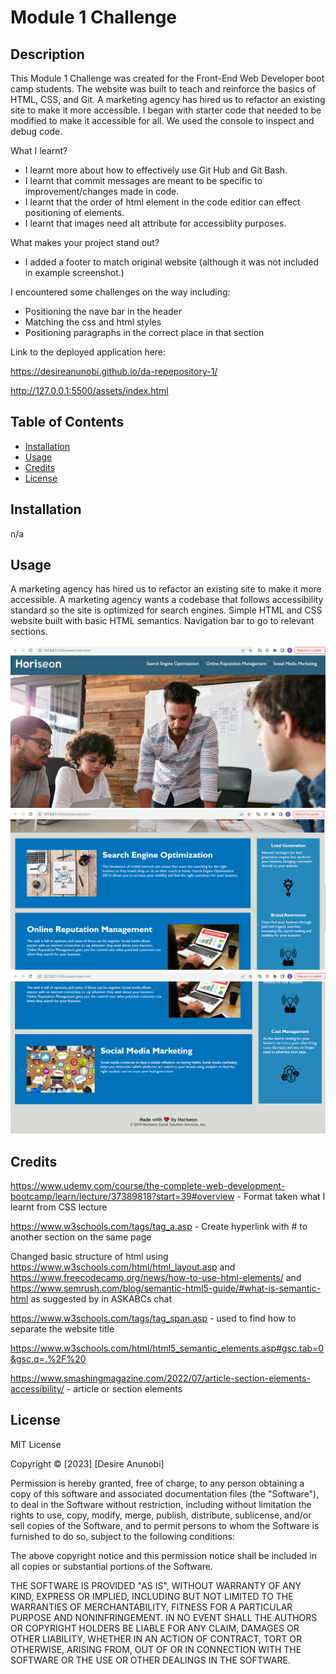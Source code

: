 # Module 1 Challenge 

## Description 

This Module 1 Challenge was created for the Front-End Web Developer boot camp students. The website was built to teach and reinforce the basics of HTML, CSS, and Git. A marketing agency has hired us to refactor an existing site to make it more accessible. I began with starter code that needed to be modified to make it accessible for all. We used the console to inspect and debug code. 

What I learnt?
- I learnt more about how to effectively use Git Hub and Git Bash.
- I learnt that commit messages are meant to be specific to improvement/changes made in code.
- I learnt that the order of html element in the code editior can effect positioning of elements.
- I learnt that images need alt attribute for accessiblity purposes.

What makes your project stand out? 
- I added a footer to match original website (although it was not included in example screenshot.)

I encountered some challenges on the way including:
- Positioning the nave bar in the header
- Matching the css and html styles
- Positioning paragraphs in the correct place in that section

Link to the deployed application here:

https://desireanunobi.github.io/da-repepository-1/

http://127.0.0.1:5500/assets/index.html 

## Table of Contents 

* [Installation](#installation)
* [Usage](#usage)
* [Credits](#credits)
* [License](#license)


## Installation

n/a

## Usage 
 
 A marketing agency has hired us to refactor an existing site to make it more accessible. A marketing agency wants a codebase that follows accessibility standard so the site is optimized for search engines. Simple HTML and CSS website built with basic HTML semantics. Navigation bar to go to relevant sections.

![Module 1 Challenge Final Website - Screenshot 1](./assets/images/Module%201%20Challenge%20Screenshot%201.PNG)
![Module 1 Challenge Final Website - Screenshot 1](./assets/images/Module%201%20Challenge%20Screenshot%202.PNG)
![Module 1 Challenge Final Website - Screenshot 1](./assets/images/Module%201%20Challenge%20Screenshot%203.PNG)


## Credits

https://www.udemy.com/course/the-complete-web-development-bootcamp/learn/lecture/37389818?start=39#overview - Format taken what I learnt from CSS lecture 

https://www.w3schools.com/tags/tag_a.asp - Create hyperlink with # to another section on the same page

Changed basic structure of html using https://www.w3schools.com/html/html_layout.asp and https://www.freecodecamp.org/news/how-to-use-html-elements/ and https://www.semrush.com/blog/semantic-html5-guide/#what-is-semantic-html as suggested by in ASKABCs chat 

https://www.w3schools.com/tags/tag_span.asp - used to find how to separate the website title

https://www.w3schools.com/html/html5_semantic_elements.asp#gsc.tab=0&gsc.q=.%2F%20

https://www.smashingmagazine.com/2022/07/article-section-elements-accessibility/ - article or section elements


## License

MIT License

Copyright ©  [2023] [Desire Anunobi]

Permission is hereby granted, free of charge, to any person obtaining a copy
of this software and associated documentation files (the "Software"), to deal
in the Software without restriction, including without limitation the rights
to use, copy, modify, merge, publish, distribute, sublicense, and/or sell
copies of the Software, and to permit persons to whom the Software is
furnished to do so, subject to the following conditions:

The above copyright notice and this permission notice shall be included in all
copies or substantial portions of the Software.

THE SOFTWARE IS PROVIDED "AS IS", WITHOUT WARRANTY OF ANY KIND, EXPRESS OR
IMPLIED, INCLUDING BUT NOT LIMITED TO THE WARRANTIES OF MERCHANTABILITY,
FITNESS FOR A PARTICULAR PURPOSE AND NONINFRINGEMENT. IN NO EVENT SHALL THE
AUTHORS OR COPYRIGHT HOLDERS BE LIABLE FOR ANY CLAIM, DAMAGES OR OTHER
LIABILITY, WHETHER IN AN ACTION OF CONTRACT, TORT OR OTHERWISE, ARISING FROM,
OUT OF OR IN CONNECTION WITH THE SOFTWARE OR THE USE OR OTHER DEALINGS IN THE
SOFTWARE.

